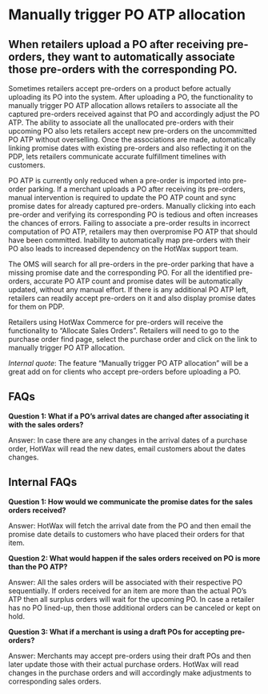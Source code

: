 # Manually trigger PO ATP allocation

## When retailers upload a PO after receiving pre-orders, they want to automatically associate those pre-orders with the corresponding PO.

Sometimes retailers accept pre-orders on a product before actually uploading its PO into the system. After uploading a PO, the functionality to manually trigger PO ATP allocation allows retailers to associate all the captured pre-orders received against that PO and accordingly adjust the PO ATP. The ability to associate all the unallocated pre-orders with their upcoming PO also lets retailers accept new pre-orders on the uncommitted PO ATP without overselling. Once the associations are made, automatically linking promise dates with existing pre-orders and also reflecting it on the PDP, lets retailers communicate accurate fulfillment timelines with customers.

PO ATP is currently only reduced when a pre-order is imported into pre-order parking. If a merchant uploads a PO after receiving its pre-orders, manual intervention is required to update the PO ATP count and sync promise dates for already captured pre-orders. Manually clicking into each pre-order and verifying its corresponding PO is tedious and often increases the chances of errors. Failing to associate a pre-order results in incorrect computation of PO ATP, retailers may then overpromise PO ATP that should have been committed. Inability to automatically map pre-orders with their PO also leads to increased dependency on the HotWax support team. 

The OMS will search for all pre-orders in the pre-order parking that have a missing promise date and the corresponding PO. For all the identified pre-orders, accurate PO ATP count and promise dates will be automatically updated, without any manual effort. If there is any additional PO ATP left, retailers can readily accept pre-orders on it and also display promise dates for them on PDP.

Retailers using HotWax Commerce for pre-orders will receive the functionality to “Allocate Sales Orders”. Retailers will need to go to the purchase order find page, select the purchase order and click on the link to manually trigger PO ATP allocation. 

*Internal quote*: The feature “Manually trigger PO ATP allocation” will be a great add on for clients who accept pre-orders before uploading a PO.

## FAQs

**Question 1: What if a PO’s arrival dates are changed after associating it with the sales orders?**

Answer: In case there are any changes in the arrival dates of a purchase order, HotWax will read the new dates, email customers about the dates changes.

## Internal FAQs

**Question 1: How would we communicate the promise dates for the sales orders received?**

Answer: HotWax will fetch the arrival date from the PO and then email the promise date details to customers who have placed their orders for that item.

**Question 2: What would happen if the sales orders received on PO is more than the PO ATP?**

Answer: All the sales orders will be associated with their respective PO sequentially. If orders received for an item are more than the actual PO’s ATP then all surplus orders will wait for the upcoming PO. In case a retailer has no PO lined-up, then those additional orders can be canceled or kept on hold.

**Question 3: What if a merchant is using a draft POs for accepting pre-orders?**

Answer: Merchants may accept pre-orders using their draft POs and then later update those with their actual purchase orders. HotWax will read changes in the purchase orders and will accordingly make adjustments to corresponding sales orders.

